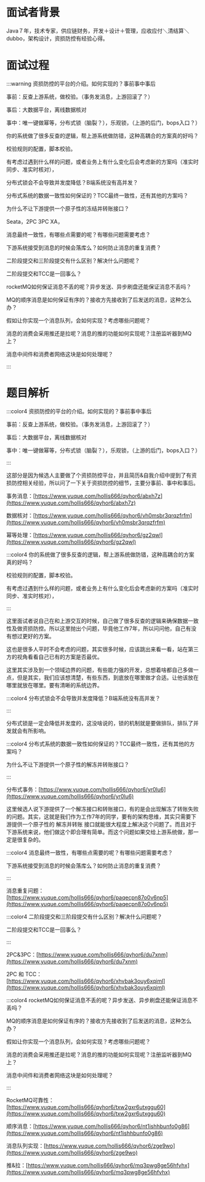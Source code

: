 # 面试者背景


Java７年，技术专家，供应链财务，开发＋设计＋管理，应收应付＼清结算＼dubbo，架构设计，资损防控有经验心得。



# 面试过程


:::warning
资损防控的平台的介绍。如何实现的？事前事中事后

事前：反查上游系统，做校验。（事务发消息，上游回滚了？）

事后：大数据平台，离线数据核对

事中：唯一键做幂等，分布式锁（脑裂？），乐观锁，（上游的后门，bops入口？）

你的系统做了很多反查的逻辑，帮上游系统做防错，这种高耦合的方案真的好吗？

校验规则的配置，脚本校验。

有考虑过遇到什么样的问题，或者业务上有什么变化后会考虑新的方案吗（准实时同步、准实时核对），

分布式锁会不会导致并发度降低？B端系统没有高并发？

分布式系统的数据一致性如何保证的？TCC最终一致性，还有其他的方案吗？

为什么不让下游提供一个原子性的冻结并转账接口？

Seata，2PC 3PC XA，

消息最终一致性，有哪些点需要的呢？有哪些问题需要考虑？

下游系统接受到消息的时候会落库么？如何防止消息的重复消费？

二阶段提交和三阶段提交有什么区别？解决什么问题呢？

二阶段提交和TCC是一回事么？

rocketMQ如何保证消息不丢的呢？异步发送、异步刷盘还能保证消息不丢吗？

MQ的顺序消息是如何保证有序的？接收方先接收到了后发送的消息，这种怎么办？

假如让你实现一个消息队列，会如何实现？考虑哪些问题呢？

消息的消费会采用推还是拉呢？消息的推的功能如何实现呢？注册监听器到MQ上？

消息中间件和消费者网络这块是如何处理呢？

:::



# 题目解析


:::color4
资损防控的平台的介绍。如何实现的？事前事中事后

事前：反查上游系统，做校验。（事务发消息，上游回滚了？）

事后：大数据平台，离线数据核对

事中：唯一键做幂等，分布式锁（脑裂？），乐观锁，（上游的后门，bops入口？）

:::



这部分是因为候选人主要做了个资损防控平台，并且简历&自我介绍中提到了有资损防控相关经验，所以问了一下关于资损防控的细节，主要分事前、事中和事后。



事务消息：[https://www.yuque.com/hollis666/qyhor6/abxh7z](https://www.yuque.com/hollis666/qyhor6/abxh7z)

数据核对：[https://www.yuque.com/hollis666/qyhor6/vh0msbr3qrqzfrfm](https://www.yuque.com/hollis666/qyhor6/vh0msbr3qrqzfrfm)

幂等处理：[https://www.yuque.com/hollis666/qyhor6/gz2qwl](https://www.yuque.com/hollis666/qyhor6/gz2qwl)



:::color4
你的系统做了很多反查的逻辑，帮上游系统做防错，这种高耦合的方案真的好吗？

校验规则的配置，脚本校验。

有考虑过遇到什么样的问题，或者业务上有什么变化后会考虑新的方案吗（准实时同步、准实时核对），

:::



这里面试者说自己在和上游交互的时候，自己做了很多反查的逻辑来确保数据一致性及做资损防控。所以这里抛出个问题，毕竟他工作7年，所以问问他，自己有没有想过更好的方案。



这也是很多人平时不会考虑的问题，其实很多时候，应该跳出来看一看，站在第三方的视角看看自己已有的方案是否最优。



这里其实涉及到一个领域边界的问题，有些能力强的开发，总想着啥都自己多做一点，但是其实，我们应该想清楚，有些东西，到底放在哪里做才合适。让他该放在哪里就放在哪里。要有清晰的系统边界。



:::color4
分布式锁会不会导致并发度降低？B端系统没有高并发？

:::



分布式锁是一定会降低并发度的，这没啥说的，锁的机制就是要做排队，排队了并发就会有所影响。



:::color4
分布式系统的数据一致性如何保证的？TCC最终一致性，还有其他的方案吗？

为什么不让下游提供一个原子性的解冻并转账接口？

:::



分布式事务：[https://www.yuque.com/hollis666/qyhor6/yr0lu6](https://www.yuque.com/hollis666/qyhor6/yr0lu6)



这里候选人说下游提供了一个解冻接口和转账接口，有的是会出现解冻了转账失败的问题。其实，这就是我们作为工作7年的同学，要有的架构思维，其实只需要下游提供一个原子性的 解冻并转账 接口就能很大程度上解决这个问题了。而且对于下游系统来说，他们做这个即合理有简单。而这个问题如果交给上游系统做，那一定是很复杂的。





:::color4
消息最终一致性，有哪些点需要的呢？有哪些问题需要考虑？

下游系统接受到消息的时候会落库么？如何防止消息的重复消费？

:::



消息重复问题：[https://www.yuque.com/hollis666/qyhor6/paqecpn87o0v6np5](https://www.yuque.com/hollis666/qyhor6/paqecpn87o0v6np5)



:::color4
二阶段提交和三阶段提交有什么区别？解决什么问题呢？

二阶段提交和TCC是一回事么？

:::



2PC&3PC：[https://www.yuque.com/hollis666/qyhor6/du7xnm](https://www.yuque.com/hollis666/qyhor6/du7xnm)

2PC 和 TCC：[https://www.yuque.com/hollis666/qyhor6/xhvbak3ouy6xqiml](https://www.yuque.com/hollis666/qyhor6/xhvbak3ouy6xqiml)



:::color4
rocketMQ如何保证消息不丢的呢？异步发送、异步刷盘还能保证消息不丢吗？

MQ的顺序消息是如何保证有序的？接收方先接收到了后发送的消息，这种怎么办？

假如让你实现一个消息队列，会如何实现？考虑哪些问题呢？

消息的消费会采用推还是拉呢？消息的推的功能如何实现呢？注册监听器到MQ上？

消息中间件和消费者网络这块是如何处理呢？

:::



RocketMQ可靠性：[https://www.yuque.com/hollis666/qyhor6/txw2gxr6utxggu60](https://www.yuque.com/hollis666/qyhor6/txw2gxr6utxggu60)

顺序消息：[https://www.yuque.com/hollis666/qyhor6/nt1ishhbunfo0g86](https://www.yuque.com/hollis666/qyhor6/nt1ishhbunfo0g86)

消息队列实现：[https://www.yuque.com/hollis666/qyhor6/zge9wo](https://www.yuque.com/hollis666/qyhor6/zge9wo)

推&拉：[https://www.yuque.com/hollis666/qyhor6/mq3pwg8ge56hfvhx](https://www.yuque.com/hollis666/qyhor6/mq3pwg8ge56hfvhx)







